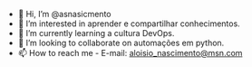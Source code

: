 - 👋 Hi, I’m @asnasicmento
- 👀 I’m interested in  aprender  e compartilhar conhecimentos.
- 🌱 I’m currently learning  a cultura DevOps.
- 💞️ I’m looking to collaborate on automações em python.
- 📫 How to reach me  - E-mail: aloisio_nascimento@msn.com

<!---
asnasicmento/asnasicmento is a ✨ special ✨ repository because its `README.md` (this file) appears on your GitHub profile.
You can click the Preview link to take a look at your changes.
--->
